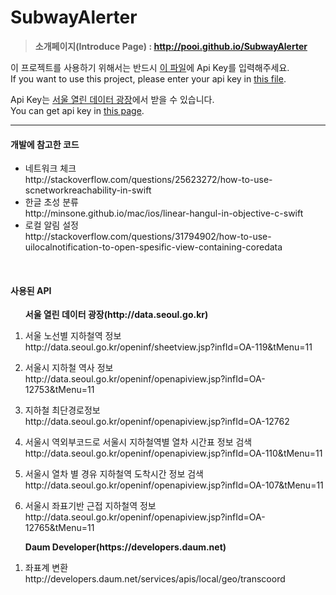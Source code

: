 # SubwayAlerter
><b>소개페이지(Introduce Page) : http://pooi.github.io/SubwayAlerter</b>

이 프로젝트를 사용하기 위해서는 반드시 <a href="https://github.com/pooi/SubwayAlerter/blob/master/SubwayAlerter/ApiKey.swift">이 파일</a>에 Api Key를 입력해주세요.<br>
If you want to use this project, please enter your api key in <a href="https://github.com/pooi/SubwayAlerter/blob/master/SubwayAlerter/ApiKey.swift">this file</a>.

Api Key는 <a href="http://data.seoul.go.kr/">서울 열린 데이터 광장</a>에서 받을 수 있습니다.<br>
You can get api key in <a href="http://data.seoul.go.kr/">this page</a>.
<hr>
<h4>개발에 참고한 코드</h4>
<ul>
<li>네트워크 체크<br>
http://stackoverflow.com/questions/25623272/how-to-use-scnetworkreachability-in-swift

<li>한글 초성 분류<br>
http://minsone.github.io/mac/ios/linear-hangul-in-objective-c-swift

<li>로컬 알림 설정<br>
http://stackoverflow.com/questions/31794902/how-to-use-uilocalnotification-to-open-spesific-view-containing-coredata
</ul>
<p><br>
<h4>사용된 API</h4>
<ol start=1>
<lh><b>서울 열린 데이터 광장(http://data.seoul.go.kr)</b><p>
<li>서울 노선별 지하철역 정보<br>
http://data.seoul.go.kr/openinf/sheetview.jsp?infId=OA-119&tMenu=11<p></li>
<li>서울시 지하철 역사 정보<br>
http://data.seoul.go.kr/openinf/openapiview.jsp?infId=OA-12753&tMenu=11<p></li>
<li>지하철 최단경로정보<br>
http://data.seoul.go.kr/openinf/openapiview.jsp?infId=OA-12762<p></li>
<li>서울시 역외부코드로 서울시 지하철역별 열차 시간표 정보 검색<br>
http://data.seoul.go.kr/openinf/openapiview.jsp?infId=OA-110&tMenu=11<p></li>
<li>서울시 열차 별 경유 지하철역 도착시간 정보 검색<br>
http://data.seoul.go.kr/openinf/openapiview.jsp?infId=OA-107&tMenu=11<p></li>
<li>서울시 좌표기반 근접 지하철역 정보<br>
http://data.seoul.go.kr/openinf/openapiview.jsp?infId=OA-12765&tMenu=11<p></li>
</ol>
<p>
<ol start=1>
<lh><b>Daum Developer(https://developers.daum.net)</b><p>
<li>좌표계 변환<br>
http://developers.daum.net/services/apis/local/geo/transcoord</li>
</ol>

